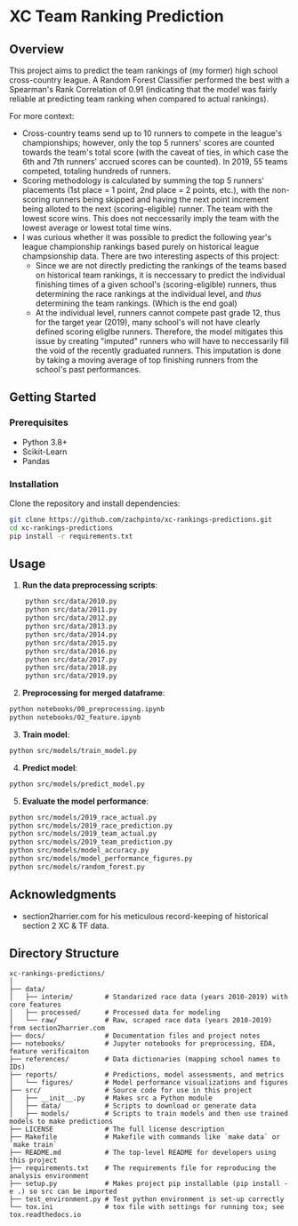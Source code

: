 # XC Team Ranking Prediction

## Overview
This project aims to predict the team rankings of (my former) high school cross-country league. 
A Random Forest Classifier performed the best with a Spearman's Rank Correlation of 0.91 (indicating that the model was fairly reliable at predicting team ranking when compared to actual rankings).

For more context:
- Cross-country teams send up to 10 runners to compete in the league's championships; however, only the top 5 runners' scores are counted towards the team's total score (with the caveat of ties, in which case the 6th and 7th runners' accrued scores can be counted). In 2019, 55 teams competed, totaling hundreds of runners.
- Scoring methodology is calculated by summing the top 5 runners' placements (1st place = 1 point, 2nd place = 2 points, etc.), with the non-scoring runners being skipped and having the next point increment being alloted to the next (scoring-eligible) runner. The team with the lowest score wins. This does not neccessarily imply the team with the lowest average or lowest total time wins.
- I was curious whether it was possible to predict the following year's league championship rankings based purely on historical league champsionship data. There are two interesting aspects of this project:
  - Since we are not directly predicting the rankings of the teams based on historical team rankings, it is neccessary to predict the individual finishing times of a given school's (scoring-eligible) runners, thus determining the race rankings at the individual level, and _thus_ determining the team rankings. (Which is the end goal)
  - At the individual level, runners cannot compete past grade 12, thus for the target year (2019), many school's will not have clearly defined scoring eliglbe runners. Therefore, the model mitigates this issue by creating "imputed" runners who will have to neccessarily fill the void of the recently graduated runners. This imputation is done by taking a moving average of top finishing runners from the school's past performances.

## Getting Started
### Prerequisites
- Python 3.8+
- Scikit-Learn
- Pandas

### Installation
Clone the repository and install dependencies:

```bash
git clone https://github.com/zachpinto/xc-rankings-predictions.git
cd xc-rankings-predictions
pip install -r requirements.txt
```

## Usage

1. **Run the data preprocessing scripts**:
```bash
    python src/data/2010.py
    python src/data/2011.py
    python src/data/2012.py
    python src/data/2013.py
    python src/data/2014.py
    python src/data/2015.py
    python src/data/2016.py
    python src/data/2017.py
    python src/data/2018.py
    python src/data/2019.py
```

2. **Preprocessing for merged dataframe**:
```bash
python notebooks/00_preprocessing.ipynb
python notebooks/02_feature.ipynb
```

3. **Train model**:
```bash
python src/models/train_model.py
```

4. **Predict model**:
```bash
python src/models/predict_model.py
```

5. **Evaluate the model performance**:
```bash
python src/models/2019_race_actual.py
python src/models/2019_race_prediction.py
python src/models/2019_team_actual.py
python src/models/2019_team_prediction.py
python src/models/model_accuracy.py
python src/models/model_performance_figures.py
python src/models/random_forest.py
```
   
## Acknowledgments
- section2harrier.com for his meticulous record-keeping of historical section 2 XC & TF data.

## Directory Structure

```plaintext
xc-rankings-predictions/
│
├── data/
│   ├── interim/        # Standarized race data (years 2010-2019) with core features 
│   ├── processed/      # Processed data for modeling
│   └── raw/            # Raw, scraped race data (years 2010-2019) from section2harrier.com
├── docs/               # Documentation files and project notes
├── notebooks/          # Jupyter notebooks for preprocessing, EDA, feature verificaiton
├── references/         # Data dictionaries (mapping school names to IDs)
├── reports/            # Predictions, model assessments, and metrics
│   └── figures/        # Model performance visualizations and figures
├── src/                # Source code for use in this project
│   ├── __init__.py     # Makes src a Python module
│   ├── data/           # Scripts to download or generate data
│   ├── models/         # Scripts to train models and then use trained models to make predictions
├── LICENSE             # The full license description
├── Makefile            # Makefile with commands like `make data` or `make train`
├── README.md           # The top-level README for developers using this project
├── requirements.txt    # The requirements file for reproducing the analysis environment
├── setup.py            # Makes project pip installable (pip install -e .) so src can be imported
├── test_environment.py # Test python environment is set-up correctly
└── tox.ini             # tox file with settings for running tox; see tox.readthedocs.io

